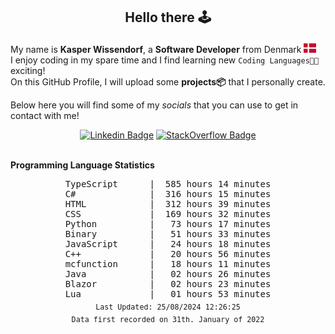 ## <p align="center">Hello there 🕹️</p>

My name is **Kasper Wissendorf**, a **Software Developer** from Denmark <img src="/icons/denmark.png" width="20"><br/>
I enjoy coding in my spare time and I find learning new `Coding Languages👨‍💻` exciting!<br/>
On this GitHub Profile, I will upload some **projects📦** that I personally create.

Below here you will find some of my *socials* that you can use to get in contact with me! 
<div align="center">
  
[![Linkedin Badge](https://img.shields.io/badge/-LinkedIn-blue?style=flat-square&logo=Linkedin&logoColor=white)](https://www.linkedin.com/in/kasper-wissendorf-7279011b6/)
[![StackOverflow Badge](https://img.shields.io/badge/-Stack%20Overflow-FE7A16?style=flat-square&logo=Stack-Overflow&logoColor=white)](https://stackoverflow.com/users/18100435/kasper-wissendorf)
</div>

<br>
<strong>Programming Language Statistics</strong>
<br>
<div align="center">
<pre>
TypeScript      |  585 hours 14 minutes
C#              |  316 hours 15 minutes
HTML            |  312 hours 39 minutes
CSS             |  169 hours 32 minutes
Python          |   73 hours 17 minutes
Binary          |   51 hours 33 minutes
JavaScript      |   24 hours 18 minutes
C++             |   20 hours 56 minutes
mcfunction      |   18 hours 11 minutes
Java            |   02 hours 26 minutes
Blazor          |   02 hours 23 minutes
Lua             |   01 hours 53 minutes
<sub>Last Updated: 25/08/2024 12:26:25</sub>
<sub>Data first recorded on 31th. January of 2022</sub>
</pre>
</div>

